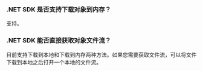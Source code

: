 ### .NET SDK 是否支持下载对象到内存？

支持。

### .NET SDK 能否直接获取对象文件流？

目前支持下载到本地和下载到内存两种方法。如果您需要获取文件流，可以将文件下载到本地之后打开一个本地的文件流。

